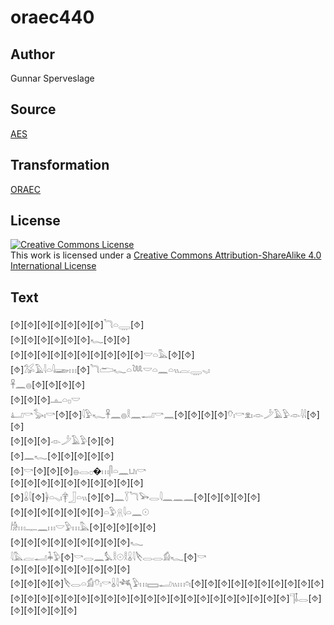 # oraec440

## Author

Gunnar Sperveslage

## Source

[AES](https://github.com/simondschweitzer/aes)

## Transformation

[ORAEC](https://oraec.github.io/)

## License

<a rel="license" href="http://creativecommons.org/licenses/by-sa/4.0/"><img alt="Creative Commons License" style="border-width:0" src="https://i.creativecommons.org/l/by-sa/4.0/88x31.png" /></a><br />This work is licensed under a <a rel="license" href="http://creativecommons.org/licenses/by-sa/4.0/">Creative Commons Attribution-ShareAlike 4.0 International License</a>

## Text

[⯑][⯑][⯑][⯑][⯑][⯑][⯑]𓆓𓏏𓇾[⯑]<br>
[⯑][⯑][⯑][⯑][⯑][⯑]𓆑[⯑][⯑]<br>
[⯑][⯑][⯑][⯑][⯑][⯑][⯑][⯑][⯑][⯑]𓎟𓏏𓅓[⯑][⯑][⯑]𓅮𓄿𓇋𓏏𓇋𓆃𓏥[⯑]𓆓𓂧𓆑𓏏𓆙𓎟𓏏𓈖𓏏𓏭𓐛𓇾𓈅𓏤<br>
𓋹𓈖𓐍[⯑][⯑][⯑][⯑]<br>
[⯑][⯑][⯑]𓊵𓏏𓊪𓎟<br>
𓂞𓎡𓅭𓏤𓎡[⯑][⯑]𓇋𓅱𓆑𓋹𓈖𓐍𓎛𓈖𓂝𓎡𓈖[⯑][⯑][⯑][⯑]𓄣𓏤𓎡𓁷𓏤𓁹𓌳𓄿𓅱𓁹𓇋𓇋[⯑][⯑]<br>
[⯑][⯑][⯑]𓁹𓌳𓄿𓅱[⯑][⯑]<br>
[⯑]𓈖𓆑[⯑][⯑][⯑][⯑][⯑]<br>
[⯑]𓎡[⯑][⯑][⯑]𓐍𓂋𓊪�𓏥𓋴𓏏𓈖𓂓𓏤𓎡<br>
[⯑][⯑][⯑][⯑][⯑][⯑][⯑][⯑][⯑][⯑]<br>
[⯑]𓏇𓇋[⯑]𓋀𓏏𓈅𓏤𓋁𓃀𓏏𓏭[⯑][⯑]𓈖𓇅𓆓𓅨𓂋𓇋𓈖𓈖𓈖[⯑][⯑][⯑][⯑][⯑]<br>
[⯑][⯑][⯑][⯑][⯑][⯑][⯑]𓏏𓅱𓇶𓇋𓏏𓈖𓇳<br>
𓀙𓏥𓊃𓈖𓏥𓎟𓅱𓏥𓅓[⯑][⯑][⯑][⯑][⯑]<br>
[⯑][⯑][⯑][⯑][⯑][⯑][⯑][⯑][⯑]𓆑<br>
𓇋𓅓𓐛𓂝𓇓𓅱[⯑]𓎡𓂋𓈖𓅘𓎛𓇳𓎛𓏇𓇋𓌸𓂋𓂋𓀁𓆑[⯑]𓎡<br>
[⯑][⯑][⯑][⯑][⯑][⯑][⯑][⯑][⯑]<br>
[⯑][⯑][⯑][⯑]𓌸𓂋𓏏𓀁𓄣𓏤𓎡𓏇𓇋𓆈𓅱𓏥𓈙𓂝𓏭𓏥𓏌𓏤[⯑][⯑][⯑][⯑][⯑][⯑][⯑][⯑][⯑][⯑]<br>
[⯑][⯑][⯑][⯑][⯑][⯑][⯑][⯑][⯑][⯑][⯑][⯑][⯑][⯑][⯑][⯑][⯑][⯑][⯑][⯑][⯑]𓊹𓄤𓂋[⯑][⯑][⯑][⯑][⯑][⯑]<br>
